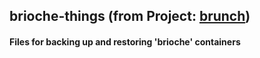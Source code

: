 ## brioche-things (from Project: [brunch](https://github.com/sebanc/brunch))

#### Files for backing up and restoring 'brioche' containers 
